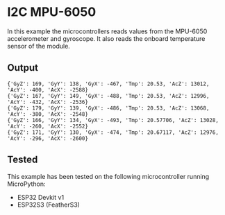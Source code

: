 # I2C MPU-6050

In this example the microcontrollers reads values from the MPU-6050 accelerometer and gyroscope. It also reads the onboard temperature sensor of the module.

## Output

```
{'GyZ': 169, 'GyY': 138, 'GyX': -467, 'Tmp': 20.53, 'AcZ': 13012, 'AcY': -400, 'AcX': -2588}
{'GyZ': 167, 'GyY': 149, 'GyX': -488, 'Tmp': 20.53, 'AcZ': 12996, 'AcY': -432, 'AcX': -2536}
{'GyZ': 179, 'GyY': 139, 'GyX': -486, 'Tmp': 20.53, 'AcZ': 13068, 'AcY': -380, 'AcX': -2548}
{'GyZ': 166, 'GyY': 134, 'GyX': -493, 'Tmp': 20.57706, 'AcZ': 13028, 'AcY': -260, 'AcX': -2552}
{'GyZ': 171, 'GyY': 130, 'GyX': -474, 'Tmp': 20.67117, 'AcZ': 12976, 'AcY': -296, 'AcX': -2600}
```

## Tested
This example has been tested on the following microcontroller running MicroPython:
- ESP32 Devkit v1
- ESP32S3 (FeatherS3)
